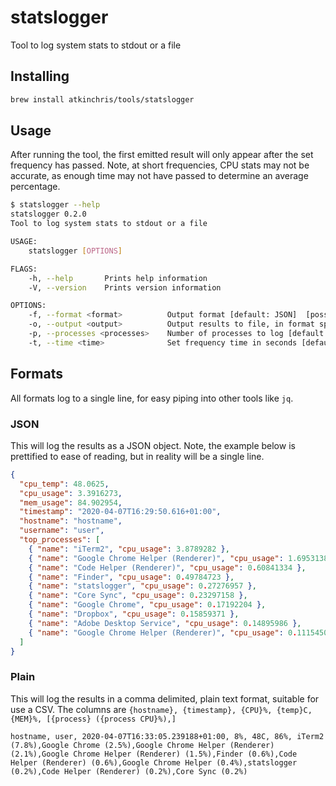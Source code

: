 # statslogger

Tool to log system stats to stdout or a file

## Installing

```sh
brew install atkinchris/tools/statslogger
```

## Usage

After running the tool, the first emitted result will only appear after the set frequency has passed. Note, at short frequencies, CPU stats may not be accurate, as enough time may not have passed to determine an average percentage.

```sh
$ statslogger --help
statslogger 0.2.0
Tool to log system stats to stdout or a file

USAGE:
    statslogger [OPTIONS]

FLAGS:
    -h, --help       Prints help information
    -V, --version    Prints version information

OPTIONS:
    -f, --format <format>          Output format [default: JSON]  [possible values: Plain, JSON]
    -o, --output <output>          Output results to file, in format specified
    -p, --processes <processes>    Number of processes to log [default: 10]
    -t, --time <time>              Set frequency time in seconds [default: 5]
```

## Formats

All formats log to a single line, for easy piping into other tools like `jq`.

### JSON

This will log the results as a JSON object. Note, the example below is prettified to ease of reading, but in reality will be a single line.

```json
{
  "cpu_temp": 48.0625,
  "cpu_usage": 3.3916273,
  "mem_usage": 84.902954,
  "timestamp": "2020-04-07T16:29:50.616+01:00",
  "hostname": "hostname",
  "username": "user",
  "top_processes": [
    { "name": "iTerm2", "cpu_usage": 3.8789282 },
    { "name": "Google Chrome Helper (Renderer)", "cpu_usage": 1.6953138 },
    { "name": "Code Helper (Renderer)", "cpu_usage": 0.60841334 },
    { "name": "Finder", "cpu_usage": 0.49784723 },
    { "name": "statslogger", "cpu_usage": 0.27276957 },
    { "name": "Core Sync", "cpu_usage": 0.23297158 },
    { "name": "Google Chrome", "cpu_usage": 0.17192204 },
    { "name": "Dropbox", "cpu_usage": 0.15859371 },
    { "name": "Adobe Desktop Service", "cpu_usage": 0.14895986 },
    { "name": "Google Chrome Helper (Renderer)", "cpu_usage": 0.111545086 }
  ]
}
```

### Plain

This will log the results in a comma delimited, plain text format, suitable for use a CSV. The columns are `{hostname}, {timestamp}, {CPU}%, {temp}C, {MEM}%, [{process} ({process CPU}%),]`

```csv
hostname, user, 2020-04-07T16:33:05.239188+01:00, 8%, 48C, 86%, iTerm2 (7.8%),Google Chrome (2.5%),Google Chrome Helper (Renderer) (2.1%),Google Chrome Helper (Renderer) (1.5%),Finder (0.6%),Code Helper (Renderer) (0.6%),Google Chrome Helper (0.4%),statslogger (0.2%),Code Helper (Renderer) (0.2%),Core Sync (0.2%)
```
